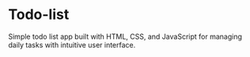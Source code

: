 # Todo-list
Simple todo list app built with HTML, CSS, and JavaScript for managing daily tasks with intuitive user interface.
